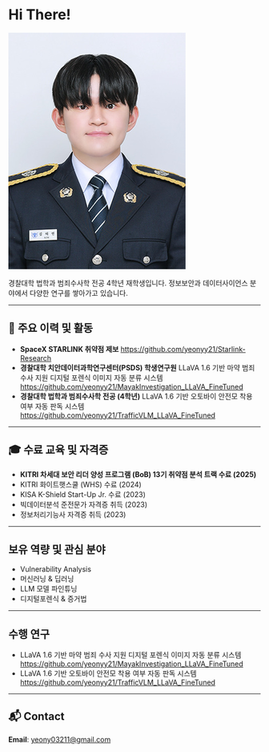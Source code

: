 # Hi There!

![Profile](2025_3_profile.jpg)


경찰대학 법학과 범죄수사학 전공 4학년 재학생입니다.
정보보안과 데이터사이언스 분야에서 다양한 연구를 쌓아가고 있습니다.

---

## 🚀 주요 이력 및 활동

- **SpaceX STARLINK 취약점 제보**
  https://github.com/yeonyy21/Starlink-Research
- **경찰대학 치안데이터과학연구센터(PSDS) 학생연구원**
LLaVA 1.6 기반 마약 범죄 수사 지원 디지털 포렌식 이미지 자동 분류 시스템
https://github.com/yeonyy21/MayakInvestigation_LLaVA_FineTuned
- **경찰대학 법학과 범죄수사학 전공 (4학년)**
LLaVA 1.6 기반 오토바이 안전모 착용 여부 자동 판독 시스템  
https://github.com/yeonyy21/TrafficVLM_LLaVA_FineTuned

---

## 🎓 수료 교육 및 자격증

- **KITRI 차세대 보안 리더 양성 프로그램 (BoB) 13기 취약점 분석 트랙 수료 (2025)**
- KITRI 화이트햇스쿨 (WHS) 수료 (2024)
- KISA K-Shield Start-Up Jr. 수료 (2023)
- 빅데이터분석 준전문가 자격증 취득 (2023)
- 정보처리기능사 자격증 취득 (2023)
  

---

## 보유 역량 및 관심 분야

- Vulnerability Analysis
- 머신러닝 & 딥러닝
- LLM 모델 파인튜닝
- 디지털포렌식 & 증거법

---

## 수행 연구

- LLaVA 1.6 기반 마약 범죄 수사 지원 디지털 포렌식 이미지 자동 분류 시스템
https://github.com/yeonyy21/MayakInvestigation_LLaVA_FineTuned
- LLaVA 1.6 기반 오토바이 안전모 착용 여부 자동 판독 시스템  
https://github.com/yeonyy21/TrafficVLM_LLaVA_FineTuned

---


## 📬 Contact

**Email**: yeony03211@gmail.com

